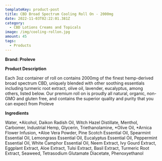 ```yaml
---
templateKey: product-post
title: CBD Broad Spectrum Cooling Roll On - 2000mg
date: 2022-11-03T02:22:01.381Z
category:
  - CBD Lotions Creams and Topicals
image: /img/cooling-rollon.jpg
amount: 45
tags:
  - Products
---
```

**B﻿rand: Proleve**

**Product Description**

Each 3oz container of roll on contains 2000mg of the finest hemp-derived broad spectrum CBD, uniquely blended with other soothing essentials including turmeric root extract, olive oil, lavender, eucalyptus, among others, listed below. Our premium roll on is proudly all natural, organic, non-GMO and gluten free, and contains the superior quality and purity that you can expect from Proleve

**Ingredients**

Water, \*Alcohol, Daikon Radish Oil, Witch Hazel Distillate, Menthol, Carbomer, Industrial Hemp, Glycerin, Triethanolamine, \*Olive Oil, \*Arnica Flower Infusion, \*Aloe Vera Powder, Pine Scotch Essential Oil, Spearmint Essential Oil, Lemongrass Essential Oil, Eucalyptus Essential Oil, Peppermint Essential Oil, White Camphor Essential Oil, Neem Extract, Ivy Gourd Extract, Eggplant Extract, Aloe Extract, Tulsi Extract, Basil Extract, Turmeric Root Extract, Seaweed, Tetrasodium Glutamate Diacetate, Phenoxyethanol